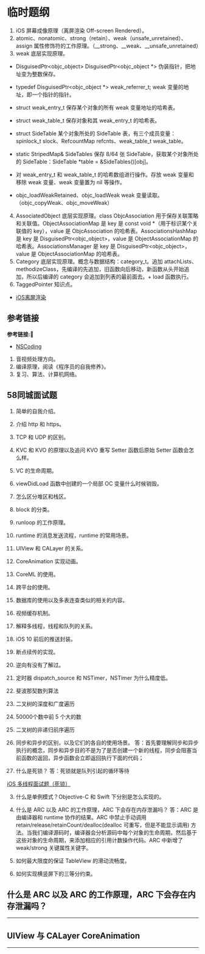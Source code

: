 #  临时题纲

1. iOS 屏幕成像原理（离屏渲染 Off-screen Rendered）。
2. atomic、nonatomic、strong（retain）、weak（unsafe_unretained）、assign 属性修饰符的工作原理。（\_\_strong、\_\_weak、\_\_unsafe_unretained）
3. weak 底层实现原理。
  + DisguisedPtr<objc_object> DisguisedPtr<objc_object *> 伪装指针，把地址变为整数保存。
  + typedef DisguisedPtr<objc_object *> weak_referrer_t; weak 变量的地址，即一个指针的指针。
  + struct weak_entry_t 保存某个对象的所有 weak 变量地址的哈希表。
  + struct weak_table_t 保存对象和其 weak_entry_t 的哈希表。
  + struct SideTable 某个对象所处的 SideTable 表，有三个成员变量：spinlock_t slock、RefcountMap refcnts、weak_table_t weak_table。
  + static StripedMap<SideTable>& SideTables 保存 8/64 张 SideTable，获取某个对象所处的 SideTable：SideTable *table = &SideTables()[obj]。
  
  + 对 weak_entry_t 和 weak_table_t 的哈希数组进行操作。存放 weak 变量和移除 weak 变量、weak 变量置为 nil 等操作。
  
  + objc_loadWeakRetained、objc_loadWeak weak 变量读取。（objc_copyWeak、objc_moveWeak）
  
4. AssociatedObject 底层实现原理。class ObjcAssociation 用于保存关联策略和关联值。ObjectAssociationMap 是 key 是 const void *（用于标识某个关联值的 key），value 是 ObjcAssociation 的哈希表。AssociationsHashMap 是 key 是 DisguisedPtr<objc_object>，value 是 ObjectAssociationMap 的哈希表。AssociationsManager 是 key 是 DisguisedPtr<objc_object>，value 是 ObjectAssociationMap 的哈希表。
5. Category 底层实现原理。概念与数据结构：category_t。追加 attachLists、methodizeClass，先编译的先追加，旧函数向后移动，新函数从头开始追加，所以后编译的 category 会追加到列表的最前面去。+ load 函数执行。
6. TaggedPointer 知识点。


+ [iOS离屏渲染](https://juejin.cn/post/6847902220248170510)


## 参考链接
**参考链接:🔗**
+ [NSCoding](https://developer.apple.com/library/archive/documentation/LegacyTechnologies/WebObjects/WebObjects_3.5/Reference/Frameworks/ObjC/Foundation/Protocols/NSCoding/Description.html#//apple_ref/occ/intf/NSCoding)


1. 音视频处理方向。
2. 编译原理，阅读《程序员的自我修养》。
3. 复习、算法、计算机网络。

## 58同城面试题
1. 简单的自我介绍。
2. 介绍 http 和 https。
3. TCP 和 UDP 的区别。
4. KVC 和 KVO 的原理以及追问 KVO 重写 Setter 函数后原始 Setter 函数会怎么样。
5. VC 的生命周期。
6. viewDidLoad 函数中创建的一个局部 OC 变量什么时候销毁。
7. 怎么区分堆区和栈区。
8. block 的分类。
9. runloop 的工作原理。
10. runtime 的消息发送流程，runtime 的常用场景。
11. UIView 和 CALayer 的关系。
12. CoreAnimation 实现动画。
13. CoreML 的使用。
14. 跨平台的使用。
15. 数据库的使用以及多表连查类似的相关的内容。
16. 视频缓存机制。
17. 解释多线程，线程和队列的关系。
18. iOS 10 前后的推送封装。
19. 断点续传的实现。
20. 逆向有没有了解过。
21. 定时器 dispatch_source 和 NSTimer，NSTimer 为什么精度低。

1. 斐波那契数列算法
2. 二叉树的深度和广度遍历
3. 50000个数中前 5 个大的数
4. 二叉树的非递归前序遍历


1. 同步和异步的区别，以及它们的各自的使用场景。
答：首先要理解同步和异步执行的概念，同步和异步目的不是为了是否创建一个新的线程，同步会阻塞当前函数的返回，异步函数会立即返回执行下面的代码；

2. 什么是死锁？
答：死锁就是队列引起的循环等待

[iOS 多线程面试题（死锁）](https://www.jianshu.com/p/1f1b9516c631)

3. 什么是单例模式？Objective-C 和 Swift 下分别是怎么实现的。

4. 什么是 ARC 以及 ARC 的工作原理，ARC 下会存在内存泄漏吗？
答：ARC 是由编译器和 runtime 协作的结果。ARC 中禁止手动调用 retain/release/retainCount/dealloc(dealloc 可重写，但是不能显示调用) 方法。当我们编译源码时，编译器会分析源码中每个对象的生命周期，然后基于这些对象的生命周期，来添加相应的引用计数操作代码。ARC 中新增了 weak/strong 关键属性关键字。

5. 如何最大限度的保证 TableView 的滑动流畅度。
6. 如何实现横竖屏下的三等分约束。


## 什么是 ARC 以及 ARC 的工作原理，ARC 下会存在内存泄漏吗？

***

## UIView 与 CALayer  CoreAnimation 

***

